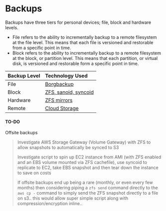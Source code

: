 # Backups

Backups have three tiers for personal devices; file, block and hardware levels. 

- File refers to the ability to incrementally backup to a remote filesystem at the file level. This means that each file is versioned and restorable from a specific point in time.
- Block refers to the ability to incrementally backup to a remote filesystem at the block, or partition level. This means that each partition, or virtual disk, is versioned and restorable form a specific point in time.

| Backup Level | Technology Used |
| :--- | :--- |
| File | [Borgbackup](borg_backup.md) |
| Block | [ZFS, sanoid, syncoid](zfs.md) |
| Hardware | [ZFS mirrors](zfs_mirror.md) |
| Remote | [Cloud Storage](cloud_backup.md) |

#### TO-DO
Offsite backups
> Investigate AWS Storage Gateway (Volume Gateway) with ZFS to allow snapshots to automatically be synced to S3
>
> Investigate script to spin up EC2 instance from AMI (with ZFS enabled and an EBS volume mounted via ZFS cachefile), use syncoid to replicate to EC2, take EBS snapshot and then tear down the instance to save on costs
>
> If offsite backups end up being a rare (monthly, or even every few months) then considering piping a `zfs send` command directly to the `aws cp -` command to simply send the ZFS snapshot directly to a file on s3.. this would allow super simple script along with compression/encryption inline..
